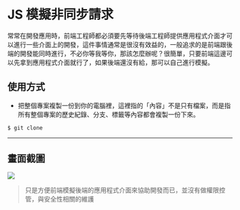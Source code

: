 # JS 模擬非同步請求

常常在開發應用時，前端工程師都必須要先等待後端工程師提供應用程式介面才可以進行一些介面上的開發，這件事情通常是很沒有效益的，一般追求的是前端跟後端的開發能同時進行，不必你等我等你，那該怎麼辦呢？很簡單，只要前端這邊可以先拿到應用程式介面就行了，如果後端還沒有給，那可以自己進行模擬。

## 使用方式
- 把整個專案複製一份到你的電腦裡，這裡指的「內容」不是只有檔案，而是指所有整個專案的歷史紀錄、分支、標籤等內容都會複製一份下來。
```sh
$ git clone
```

----

## 畫面截圖
![](https://i.imgur.com/fxuQvhj.png)
> 只是方便前端模擬後端的應用程式介面來協助開發而已，並沒有做權限控管，與安全性相關的維護
